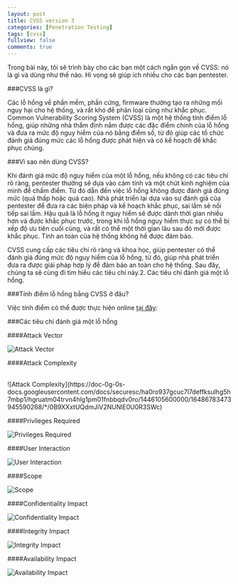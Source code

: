```yaml
---
layout: post
title: CVSS version 3
categories: [Penetration Testing]
tags: [cvss]
fullview: false
comments: true
---
```


Trong bài này, tôi sẽ trình bày cho các bạn một cách ngắn gọn về CVSS: nó là gì và dùng như thế nào. Hi vọng sẽ giúp ích nhiều cho các bạn pentester.

###CVSS là gì?

Các lỗ hổng về phần mềm, phần cứng, firmware thường tạo ra những mối nguy hại cho hệ thống, và rất khó để phân loại cũng như khắc phục. Common Vulnerability Scoring System (CVSS) là một hệ thống tính điểm lỗ hổng, giúp những nhà thẩm định nắm được các đặc điểm chính của lỗ hổng và đưa ra mức độ nguy hiểm của nó bằng điểm số, từ đó giúp các tổ chức đánh giá đúng mức các lỗ hổng được phát hiện và có kế hoạch để khắc phục chúng.

###Vì sao nên dùng CVSS?

Khi đánh giá mức độ nguy hiểm của một lỗ hổng, nếu không có các tiêu chí rõ ràng, pentester thường sẽ dựa vào cảm tính và một chút kinh nghiệm của mình để chấm điểm. Từ đó dẫn đến việc lỗ hổng không được đánh giá đúng mức (quá thấp hoặc quá cao). Nhà phát triển lại dựa vào sự đánh giá của pentester để đưa ra các biện pháp và kế hoạch khắc phục, sai lầm sẽ nối tiếp sai lầm. Hậu quả là lỗ hổng ít nguy hiểm sẽ được dành thời gian nhiều hơn và được khắc phục trước, trong khi lỗ hổng nguy hiểm thực sự có thể bị xếp độ ưu tiên cuối cùng, và rất có thể một thời gian lâu sau đó mới được khắc phục. Tính an toàn của hệ thống không hề được đảm bảo.

CVSS cung cấp các tiêu chí rõ ràng và khoa học, giúp pentester có thể đánh giá đúng mức độ nguy hiểm của lỗ hổng, từ đó, giúp nhà phát triển đưa ra được giải pháp hợp lý để đảm bảo an toàn cho hệ thống. Sau đây, chúng ta sẽ cùng đi tìm hiểu các tiêu chí này.2. Các tiêu chí đánh giá một lỗ hổng.

###Tính điểm lỗ hổng bằng CVSS ở đâu?

Việc tính điểm có thể được thực hiện online [tại đây](https://www.first.org/cvss/calculator/3.0):

###Các tiêu chí đánh giá một lỗ hổng

####Attack Vector


![Attack Vector](https://doc-0k-0s-docs.googleusercontent.com/docs/securesc/ha0ro937gcuc7l7deffksulhg5h7mbp1/ka4ab7ndil7lfm0h3u6s4s4up8cheq26/1446105600000/16486783473945590268/*/0B9XXxtUQdmJiWTloSkpnYmYxbm8)


####Attack Complexity

<br>
![Attack Complexity](https://doc-0g-0s-docs.googleusercontent.com/docs/securesc/ha0ro937gcuc7l7deffksulhg5h7mbp1/hgruatm04trvn4hlg1pm01fnbbqdv0ro/1446105600000/16486783473945590268/*/0B9XXxtUQdmJiV2NUNlE0U0R3SWc)
<br>

####Privileges Required


![Privileges Required](https://doc-0c-0s-docs.googleusercontent.com/docs/securesc/ha0ro937gcuc7l7deffksulhg5h7mbp1/634li5n0p69s40qrd2st1a3rnn51oi0v/1446105600000/16486783473945590268/*/0B9XXxtUQdmJibzBLSXJ0dlpqUkU)


####User Interaction


![User Interaction](https://doc-00-0s-docs.googleusercontent.com/docs/securesc/ha0ro937gcuc7l7deffksulhg5h7mbp1/kl7sdn6n8nv1dtcv946r1h3332k2via0/1446105600000/16486783473945590268/*/0B9XXxtUQdmJicHJubWplZ1JHVm8)


####Scope


![Scope](https://doc-10-0s-docs.googleusercontent.com/docs/securesc/ha0ro937gcuc7l7deffksulhg5h7mbp1/v8mas7lhpn7723c5tqj5mokreusvrpmj/1446105600000/16486783473945590268/*/0B9XXxtUQdmJiendRaVRnbXhZVU0)


####Confidentiality Impact


![Confidentiality Impact](https://doc-0g-0s-docs.googleusercontent.com/docs/securesc/ha0ro937gcuc7l7deffksulhg5h7mbp1/uab2cils4jsukoq9hkcie7ivqhfgegtm/1446105600000/16486783473945590268/*/0B9XXxtUQdmJiZmxYWVVBbWVVMFE)


####Integrity Impact


![Integrity Impact](https://doc-08-0s-docs.googleusercontent.com/docs/securesc/ha0ro937gcuc7l7deffksulhg5h7mbp1/g67o961uoj503k2fplng1uuver9lan6i/1446105600000/16486783473945590268/*/0B9XXxtUQdmJiNFFMQTBzdW0yMlU)


####Availability Impact


![Availability Impact](https://doc-0c-0s-docs.googleusercontent.com/docs/securesc/ha0ro937gcuc7l7deffksulhg5h7mbp1/krpi3jca3urm7hvka1v8pvrd2omfsnpr/1446105600000/16486783473945590268/*/0B9XXxtUQdmJibk1fUVpHOUlQRWM)


